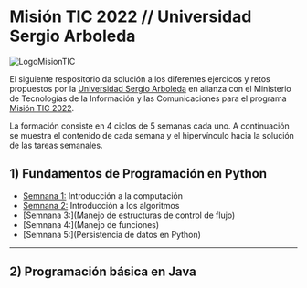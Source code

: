 # Misión TIC 2022 // Universidad Sergio Arboleda

<img align="center" src="https://github.com/dsernag/dsernag/blob/main/logos/misionTIC.jpg" alt="LogoMisionTIC" />

El siguiente respositorio da solución a los diferentes ejercicos y retos propuestos por la [Universidad Sergio Arboleda](https://misiontic2022.usergioarboleda.edu.co/) en alianza con el Ministerio de Tecnologías de la Información y las Comunicaciones para el programa [Misión TIC 2022](https://www.misiontic2022.gov.co/portal/).

La formación consiste en 4 ciclos de 5 semanas cada uno. A continuación se muestra el contenido de cada semana y el hipervínculo hacia la solución de las tareas semanales.

## 1) Fundamentos de Programación en Python

* [Semnana 1:](https://github.com/dsernag/MisionTICUSA2022/tree/main/Ciclo1Python/Semana1) Introducción a la computación
* [Semnana 2:](https://github.com/dsernag/MisionTICUSA2022/tree/main/Ciclo1Python/Semana2) Introducción a los algoritmos
* [Semnana 3:](Manejo de estructuras de control de flujo)
* [Semnana 4:](Manejo de funciones)
* [Semnana 5:](Persistencia de datos en Python)
___

## 2) Programación básica en Java
